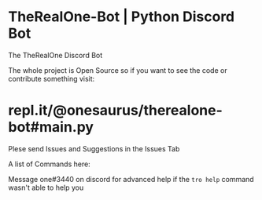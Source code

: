 # TheRealOne-Bot | Python Discord Bot

The TheRealOne Discord Bot

The whole project is Open Source so if you want to see the code or contribute something visit:

# repl.it/@onesaurus/therealone-bot#main.py

Plese send Issues and Suggestions in the Issues Tab

A list of Commands here:

Message one#3440 on discord for advanced help if the `tro help` command wasn't able to help you

